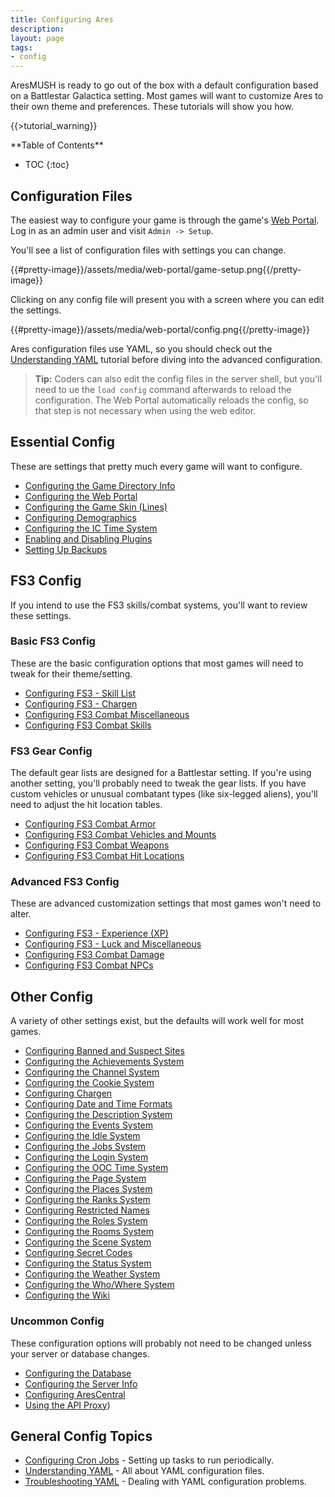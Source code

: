 ```yaml
---
title: Configuring Ares
description:
layout: page
tags: 
- config
---
```


AresMUSH is ready to go out of the box with a default configuration based on a Battlestar Galactica setting.  Most games will want to customize Ares to their own theme and preferences.  These tutorials will show you how.

{{>tutorial_warning}}

<div id="inline_toc" markdown="1">
**Table of Contents**

* TOC
{:toc}
</div>

## Configuration Files

The easiest way to configure your game is through the game's [Web Portal](/web-portal).  Log in as an admin user and visit  `Admin -> Setup`.

You'll see a list of configuration files with settings you can change.

{{#pretty-image}}/assets/media/web-portal/game-setup.png{{/pretty-image}}

Clicking on any config file will present you with a screen where you can edit the settings. 

{{#pretty-image}}/assets/media/web-portal/config.png{{/pretty-image}}

Ares configuration files use YAML, so you should check out the [Understanding YAML](/tutorials/code/yaml) tutorial before diving into the advanced configuration.

> <i class="fa fa-info-circle"></i> **Tip:** Coders can also edit the config files in the server shell, but you'll need to ue the `load config` command afterwards to reload the configuration.  The Web Portal automatically reloads the config, so that step is not necessary when using the web editor.

## Essential Config

These are settings that pretty much every game will want to configure.

* [Configuring the Game Directory Info](/tutorials/config/game_dir)
* [Configuring the Web Portal](/tutorials/config/website)
* [Configuring the Game Skin (Lines)](/tutorials/config/skin)
* [Configuring Demographics](/tutorials/config/demographics)
* [Configuring the IC Time System](/tutorials/config/ictime)
* [Enabling and Disabling Plugins](/tutorials/config/plugins)
* [Setting Up Backups](/tutorials/manage/backups)

## FS3 Config

If you intend to use the FS3 skills/combat systems, you'll want to review these settings.

### Basic FS3 Config

These are the basic configuration options that most games will need to tweak for their theme/setting.

* [Configuring FS3 - Skill List](/tutorials/config/fs3skills_skills)
* [Configuring FS3 - Chargen](/tutorials/config/fs3skills_chargen)
* [Configuring FS3 Combat Miscellaneous](/tutorials/config/fs3combat_misc)
* [Configuring FS3 Combat Skills](/tutorials/config/fs3combat_skills)

### FS3 Gear Config

The default gear lists are designed for a Battlestar setting.  If you're using another setting, you'll probably need to tweak the gear lists.  If you have custom vehicles or unusual combatant types (like six-legged aliens), you'll need to adjust the hit location tables.

* [Configuring FS3 Combat Armor](/tutorials/config/fs3combat_armor)
* [Configuring FS3 Combat Vehicles and Mounts](/tutorials/config/fs3combat_vehicles)
* [Configuring FS3 Combat Weapons](/tutorials/config/fs3combat_weapons)
* [Configuring FS3 Combat Hit Locations](/tutorials/config/fs3combat_hitloc)

### Advanced FS3 Config

These are advanced customization settings that most games won't need to alter.

* [Configuring FS3 - Experience (XP)](/tutorials/config/fs3skills_xp)
* [Configuring FS3 - Luck and Miscellaneous](/tutorials/config/fs3skills_misc)
* [Configuring FS3 Combat Damage](/tutorials/config/fs3combat_damage)
* [Configuring FS3 Combat NPCs](/tutorials/config/fs3combat_npcs)


## Other Config

A variety of other settings exist, but the defaults will work well for most games.

* [Configuring Banned and Suspect Sites](/tutorials/config/ban)
* [Configuring the Achievements System](/tutorials/config/achievements)
* [Configuring the Channel System](/tutorials/config/channels)
* [Configuring the Cookie System](/tutorials/config/cookies)
* [Configuring Chargen](/tutorials/config/chargen)
* [Configuring Date and Time Formats](/tutorials/config/date)
* [Configuring the Description System](/tutorials/config/describe)
* [Configuring the Events System](/tutorials/config/events)
* [Configuring the Idle System](/tutorials/config/idle)
* [Configuring the Jobs System](/tutorials/config/jobs)
* [Configuring the Login System](/tutorials/config/login)
* [Configuring the OOC Time System](/tutorials/config/ooctime)
* [Configuring the Page System](/tutorials/config/page)
* [Configuring the Places System](/tutorials/config/places)
* [Configuring the Ranks System](/tutorials/config/ranks)
* [Configuring Restricted Names](/tutorials/config/names)
* [Configuring the Roles System](/tutorials/config/roles)
* [Configuring the Rooms System](/tutorials/config/rooms)
* [Configuring the Scene System](/tutorials/config/scenes)
* [Configuring Secret Codes](/tutorials/config/secrets)
* [Configuring the Status System](/tutorials/config/status)
* [Configuring the Weather System](/tutorials/config/weather)
* [Configuring the Who/Where System](/tutorials/config/who)
* [Configuring the Wiki](/tutorials/config/wiki)

### Uncommon Config

These configuration options will probably not need to be changed unless your server or database changes.

* [Configuring the Database](/tutorials/config/db)
* [Configuring the Server Info](/tutorials/config/server)
* [Configuring AresCentral](/tutorials/config/arescentral)
* [Using the API Proxy](/tutorials/config/api-proxy))

## General Config Topics

* [Configuring Cron Jobs](/tutorials/code/cron) - Setting up tasks to run periodically.
* [Understanding YAML](/tutorials/code/yaml) - All about YAML configuration files.
* [Troubleshooting YAML](/tutorials/code/troubleshooting-yaml) - Dealing with YAML configuration problems.
